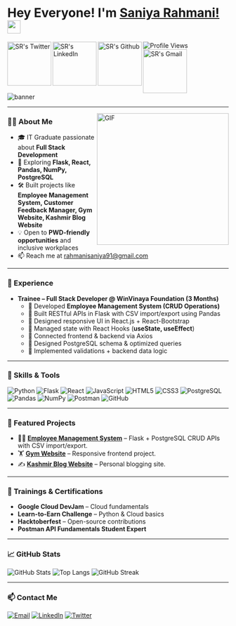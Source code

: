 # Hey Everyone! I'm [Saniya Rahmani!](https://github.com/saniyarahmani786) <img src="https://github.com/himanshusharma89/himanshusharma89/blob/master/Hi.gif" width="30px">

![Profile Views](https://komarev.com/ghpvc/?username=saniyarahmani786&color=blueviolet&style=flat-square)
<a href="https://x.com/8086Saniya">
  <img align="left" alt="SR's Twitter" width="100px" src="https://img.shields.io/badge/Twitter-1DA1F2?style=for-the-badge&logo=Twitter&logoColor=white" />
</a>
<a href="https://www.linkedin.com/in/saniya-rahmani/">
  <img align="left" alt="SR's LinkedIn" width="100px" src="https://img.shields.io/badge/Linkedin-0A66C2?style=for-the-badge&logo=Linkedin&logoColor=white" />
</a>
<a href="https://github.com/saniyarahmani786">
  <img align="left" alt="SR's Github" width="100px" src="https://img.shields.io/badge/Github-181717?style=for-the-badge&logo=Github&logoColor=white" />
</a>
<a href="mailto:rahmanisaniya91@gmail.com">
  <img align="left" alt="SR's Gmail" width="100px" src="https://img.shields.io/badge/Gmail-EA4335?style=for-the-badge&logo=Gmail&logoColor=white" />
</a>

<br clear="left" />

<a>
  <img alt="banner" src="https://github.com/aliya-rahmani/aliya-rahmani/blob/main/header_.png" />
</a>

---

<img align="right" alt="GIF" src="https://i.pinimg.com/originals/e4/26/70/e426702edf874b181aced1e2fa5c6cde.gif" width="300"/>

### 👩‍💻 About Me
- 🎓 IT Graduate passionate about **Full Stack Development**
- 🌱 Exploring **Flask, React, Pandas, NumPy, PostgreSQL**
- 🛠️ Built projects like **Employee Management System, Customer Feedback Manager, Gym Website, Kashmir Blog Website**
- 💡 Open to **PWD-friendly opportunities** and inclusive workplaces
- 📫 Reach me at [rahmanisaniya91@gmail.com](mailto:rahmanisaniya91@gmail.com)

---

### 💼 Experience
- **Trainee – Full Stack Developer @ WinVinaya Foundation (3 Months)**
  - 🔹 Developed **Employee Management System (CRUD Operations)**
  - 🔹 Built RESTful APIs in Flask with CSV import/export using Pandas
  - 🔹 Designed responsive UI in React.js + React-Bootstrap
  - 🔹 Managed state with React Hooks (**useState, useEffect**)
  - 🔹 Connected frontend & backend via Axios
  - 🔹 Designed PostgreSQL schema & optimized queries
  - 🔹 Implemented validations + backend data logic

---

### 🔧 Skills & Tools
![Python](https://img.shields.io/badge/Python-3776AB?style=flat-square&logo=python&logoColor=white)
![Flask](https://img.shields.io/badge/Flask-000000?style=flat-square&logo=flask&logoColor=white)
![React](https://img.shields.io/badge/React-20232A?style=flat-square&logo=react&logoColor=61DAFB)
![JavaScript](https://img.shields.io/badge/JavaScript-F7DF1E?style=flat-square&logo=javascript&logoColor=000)
![HTML5](https://img.shields.io/badge/HTML5-E34F26?style=flat-square&logo=html5&logoColor=white)
![CSS3](https://img.shields.io/badge/CSS3-1572B6?style=flat-square&logo=css3&logoColor=white)
![PostgreSQL](https://img.shields.io/badge/PostgreSQL-316192?style=flat-square&logo=postgresql&logoColor=white)
![Pandas](https://img.shields.io/badge/Pandas-150458?style=flat-square&logo=pandas&logoColor=white)
![NumPy](https://img.shields.io/badge/NumPy-013243?style=flat-square&logo=numpy&logoColor=white)
![Postman](https://img.shields.io/badge/Postman-FF6C37?style=flat-square&logo=postman&logoColor=white)
![GitHub](https://img.shields.io/badge/GitHub-181717?style=flat-square&logo=github)

---

### 🚀 Featured Projects
- 🧑‍💼 **[Employee Management System](#)** – Flask + PostgreSQL CRUD APIs with CSV import/export.
- 🏋️ **[Gym Website](#)** – Responsive frontend project.
- ✍️ **[Kashmir Blog Website](#)** – Personal blogging site.

---

### 🏅 Trainings & Certifications
- **Google Cloud DevJam** – Cloud fundamentals
- **Learn-to-Earn Challenge** – Python & Cloud basics
- **Hacktoberfest** – Open-source contributions
- **Postman API Fundamentals Student Expert**

---

### 📈 GitHub Stats
![GitHub Stats](https://github-readme-stats.vercel.app/api?username=saniyarahmani786&show_icons=true&theme=shades-of-purple)
![Top Langs](https://github-readme-stats.vercel.app/api/top-langs/?username=saniyarahmani786&layout=compact&theme=shades-of-purple)
![GitHub Streak](https://github-readme-streak-stats.herokuapp.com/?user=saniyarahmani786&theme=shades-of-purple)

---

### 📫 Contact Me
<a href="mailto:rahmanisaniya91@gmail.com"><img alt="Email" src="https://img.shields.io/badge/Email-EA4335?style=for-the-badge&logo=gmail&logoColor=white"></a>
<a href="https://www.linkedin.com/in/saniya-rahmani/"><img alt="LinkedIn" src="https://img.shields.io/badge/LinkedIn-0A66C2?style=for-the-badge&logo=linkedin&logoColor=white"></a>
<a href="https://x.com/8086Saniya"><img alt="Twitter" src="https://img.shields.io/badge/Twitter-1DA1F2?style=for-the-badge&logo=twitter&logoColor=white"></a>

